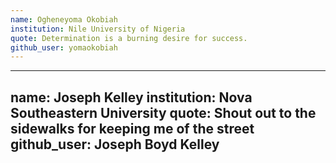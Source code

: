 ```yaml
---
name: Ogheneyoma Okobiah
institution: Nile University of Nigeria
quote: Determination is a burning desire for success.
github_user: yomaokobiah
---
```

---
name: Joseph Kelley
institution: Nova Southeastern University
quote: Shout out to the sidewalks for keeping me of the street
github_user: Joseph Boyd Kelley
---
